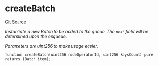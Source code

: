 # createBatch
[Git Source](https://github.com/lidofinance/community-staking-module/blob/efc92ba178845b0562e369d8d71b585ba381ab86/src/lib/QueueLib.sol)

*Instantiate a new Batch to be added to the queue. The `next` field will be determined upon the enqueue.*

*Parameters are uint256 to make usage easier.*


```solidity
function createBatch(uint256 nodeOperatorId, uint256 keysCount) pure returns (Batch item);
```

